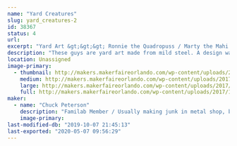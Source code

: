 ```yaml
---
name: "Yard Creatures"
slug: yard_creatures-2
id: 38367
status: 4
url: 
excerpt: "Yard Art &gt;&gt;&gt; Ronnie the Quadropuss / Marty the Mahi / Walter the Pelican"
description: "These guys are yard art made from mild steel. A design was drawn in Fusion360. That was loaded into the laser and cut from 1/4\" MDF and plywood to be used as templates for each part. The templates were clamped onto sheets of mild steel. A plasma cutter was used to cut the sheet metal. A couple hours with a grinder and they were ready for steel rods to be MIG welded on so that each piece can be inserted into the ground and stand on their own. I plan on promoting a moderate amount of surface rust before neutralizing it and painting with clear coat for long term protection against further weathering."
location: Unassigned
image-primary:
  - thumbnail: http://makers.makerfaireorlando.com/wp-content/uploads/2017/10/20171013_175715-150x150.jpg
    medium: http://makers.makerfaireorlando.com/wp-content/uploads/2017/10/20171013_175715-300x225.jpg
    large: http://makers.makerfaireorlando.com/wp-content/uploads/2017/10/20171013_175715-1024x768.jpg
    full: http://makers.makerfaireorlando.com/wp-content/uploads/2017/10/20171013_175715.jpg
maker:
  - name: "Chuck Peterson"
    description: "Familab Member / Usually making junk in metal shop, but also tend to spend way too much time with the laser, welder, plasma cutter and wood shop..."
    image-primary: 
last-modified-db: "2019-10-07 21:45:13"
last-exported: "2020-05-07 09:56:29"
---
```

